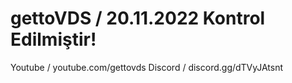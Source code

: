 # gettoVDS / 20.11.2022 Kontrol Edilmiştir!
Youtube / youtube.com/gettovds
Discord / discord.gg/dTVyJAtsnt
